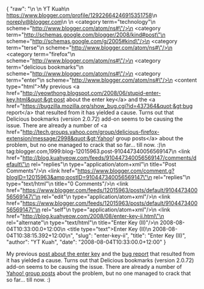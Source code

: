 {
  "raw": "<entry>\n  <author>\n    <name>YT Kuah</name>\n    <uri>https://www.blogger.com/profile/12922664246915351758</uri>\n    <email>noreply@blogger.com</email>\n  </author>\n  <category term=\"technology\"\n    scheme=\"http://www.blogger.com/atom/ns#\"/>\n  <category term=\"http://schemas.google.com/blogger/2008/kind#post\"\n    scheme=\"http://schemas.google.com/g/2005#kind\"/>\n  <category term=\"terse\"\n    scheme=\"http://www.blogger.com/atom/ns#\"/>\n  <category term=\"firefox\"\n    scheme=\"http://www.blogger.com/atom/ns#\"/>\n  <category term=\"delicious bookmarks\"\n    scheme=\"http://www.blogger.com/atom/ns#\"/>\n  <category term=\"enter\"\n    scheme=\"http://www.blogger.com/atom/ns#\"/>\n  <content type=\"html\">My previous &lt;a href=&quot;http://yeowthong.blogspot.com/2008/06/stupid-enter-key.html&quot;&gt;post about the enter key&lt;/a&gt; and the &lt;a href=&quot;https://bugzilla.mozilla.org/show_bug.cgi?id=437364&quot;&gt;bug report&lt;/a&gt; that resulted from it has yielded a cause. Turns out that Delicious bookmarks (version 2.0.72) add-on seems to be causing the issue. There are already a number of &lt;a href=&quot;http://tech.groups.yahoo.com/group/delicious-firefox-extension/message/2998&quot;&gt;Yahoo! group posts&lt;/a&gt; about the problem, but no one managed to crack that so far... till now. :)</content>\n  <id>tag:blogger.com,1999:blog-12015963.post-910447340056569147</id>\n  <link href=\"http://blog.kuahyeow.com/feeds/910447340056569147/comments/default\"\n    rel=\"replies\"\n    type=\"application/atom+xml\"\n    title=\"Post Comments\"/>\n  <link href=\"https://www.blogger.com/comment.g?blogID=12015963&amp;postID=910447340056569147\"\n    rel=\"replies\"\n    type=\"text/html\"\n    title=\"0 Comments\"/>\n  <link href=\"https://www.blogger.com/feeds/12015963/posts/default/910447340056569147\"\n    rel=\"edit\"\n    type=\"application/atom+xml\"/>\n  <link href=\"https://www.blogger.com/feeds/12015963/posts/default/910447340056569147\"\n    rel=\"self\"\n    type=\"application/atom+xml\"/>\n  <link href=\"http://blog.kuahyeow.com/2008/08/enter-key-ii.html\"\n    rel=\"alternate\"\n    type=\"text/html\"\n    title=\"Enter Key (II)\"/>\n  <published>2008-08-04T10:33:00.0+12:00</published>\n  <title type=\"text\">Enter Key (II)</title>\n  <updated>2008-08-04T10:38:15.392+12:00</updated>\n</entry>",
  "slug": "enter-key-ii",
  "title": "Enter Key (II)",
  "author": "YT Kuah",
  "date": "2008-08-04T10:33:00.0+12:00"
}

My previous <a href="http://yeowthong.blogspot.com/2008/06/stupid-enter-key.html">post about the enter key</a> and the <a href="https://bugzilla.mozilla.org/show_bug.cgi?id=437364">bug report</a> that resulted from it has yielded a cause. Turns out that Delicious bookmarks (version 2.0.72) add-on seems to be causing the issue. There are already a number of <a href="http://tech.groups.yahoo.com/group/delicious-firefox-extension/message/2998">Yahoo! group posts</a> about the problem, but no one managed to crack that so far... till now. :)